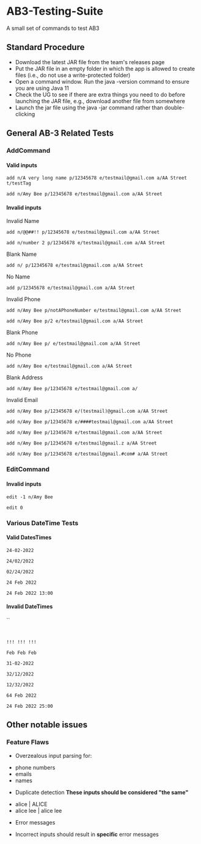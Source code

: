 # AB3-Testing-Suite
A small set of commands to test AB3


## Standard Procedure

* Download the latest JAR file from the team's releases page
* Put the JAR file in an empty folder in which the app is allowed to create files (i.e., do not use a write-protected folder)
* Open a command window. Run the java -version command to ensure you are using Java 11
* Check the UG to see if there are extra things you need to do before launching the JAR file, e.g., download another file from somewhere
* Launch the jar file using the java -jar command rather than double-clicking

## General AB-3 Related Tests

### AddCommand

#### Valid inputs

`add n/A very long name p/12345678 e/testmail@gmail.com a/AA Street t/testTag`

`add n/Amy Bee p/12345678 e/testmail@gmail.com a/AA Street`

#### Invalid inputs

Invalid Name

`add n/@@##!! p/12345678 e/testmail@gmail.com a/AA Street`

`add n/number 2 p/12345678 e/testmail@gmail.com a/AA Street`

Blank Name

`add n/ p/12345678 e/testmail@gmail.com a/AA Street`

No Name

`add p/12345678 e/testmail@gmail.com a/AA Street`

Invalid Phone

`add n/Amy Bee p/notAPhoneNumber e/testmail@gmail.com a/AA Street`

`add n/Amy Bee p/2 e/testmail@gmail.com a/AA Street`

Blank Phone

`add n/Amy Bee p/ e/testmail@gmail.com a/AA Street`

No Phone

`add n/Amy Bee e/testmail@gmail.com a/AA Street`

Blank Address

`add n/Amy Bee p/12345678 e/testmail@gmail.com a/`

Invalid Email

`add n/Amy Bee p/12345678 e/(testmail)@gmail.com a/AA Street`

`add n/Amy Bee p/12345678 e/####testmail@gmail.com a/AA Street`

`add n/Amy Bee p/12345678 e/testmail@gmail.com a/AA Street`

`add n/Amy Bee p/12345678 e/testmail@gmail.z a/AA Street`

`add n/Amy Bee p/12345678 e/testmail@gmail.#com# a/AA Street`

### EditCommand

#### Invalid inputs

`edit -1 n/Amy Bee`

`edit 0`

### Various DateTime Tests

#### Valid DatesTimes

`24-02-2022`

`24/02/2022`

`02/24/2022`

`24 Feb 2022`

`24 Feb 2022 13:00`

#### Invalid DateTimes

``

`    `

`!!! !!! !!!`

`Feb Feb Feb`

`31-02-2022`

`32/12/2022`

`12/32/2022`

`64 Feb 2022`

`24 Feb 2022 25:00`

## Other notable issues

### Feature Flaws

* Overzealous input parsing for:
- phone numbers
- emails
- names

* Duplicate detection
**These inputs should be considered "the same"**
- alice | ALICE
- alice lee | alice        lee

* Error messages
- Incorrect inputs should result in **specific** error messages


